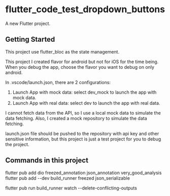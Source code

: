 # flutter_code_test_dropdown_buttons

A new Flutter project.

## Getting Started

This project use flutter_bloc as the state management.

This project I created flavor for android but not for iOS for the time being. When you debug the app, choose the flavor you want to debug on only android.

In .vscode/launch.json, there are 2 configurations:

1. Launch App with mock data: select dev_mock to launch the app with mock data.
2. Launch App with real data: select dev to launch the app with real data.

I cannot fetch data from the API, so I use a local mock data to simulate the data fetching.
Also, I created a mock repository to simulate the data fetching.

launch.json file should be pushed to the repository with api key and other sensitive information, but this project is just a test project for you to debug the project.

## Commands in this project

flutter pub add dio freezed_annotation json_annotation very_good_analysis
flutter pub add --dev build_runner freezed json_serializable

flutter pub run build_runner watch --delete-conflicting-outputs
